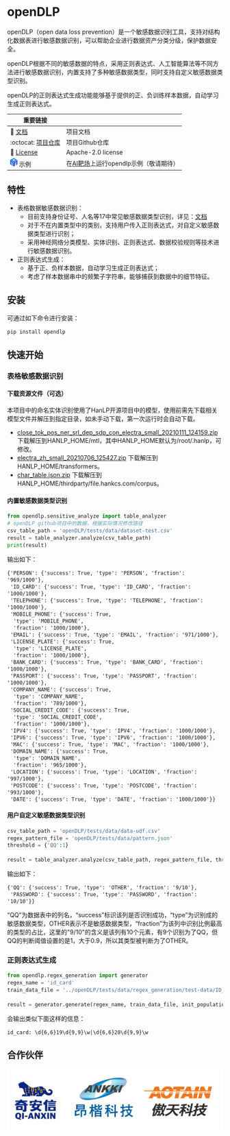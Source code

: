 # openDLP

openDLP（open data loss prevention）是一个敏感数据识别工具，支持对结构化数据表进行敏感数据识别，可以帮助企业进行数据资产分类分级，保护数据安全。

openDLP根据不同的敏感数据的特点，采用正则表达式、人工智能算法等不同方法进行敏感数据识别，内置支持了多种敏感数据类型，同时支持自定义敏感数据类型识别。

openDLP的正则表达式生成功能能够基于提供的正、负训练样本数据，自动学习生成正则表达式。

| 重要链接                                                     |                                                              |
| ------------------------------------------------------------ | ------------------------------------------------------------ |
| :book:  [文档](https://opendlp.readthedocs.io)               | 项目文档                                                     |
| :octocat:  [项目仓库](https://github.com/hitsz-ids/openDLP)  | 项目Github仓库                                               |
| :scroll: [License](https://github.com/hitsz-ids/openDLP/blob/main/LICENSE) | Apache-2.0 license                                           |
| <img src="docs/imgs/AI靶场logo.png" style="zoom:100%;" /> 示例 | 在[AI靶场](https://datai.pcl.ac.cn/)上运行opendlp示例（敬请期待） |

[文档]: https://opendlp.readthedocs.io
[项目仓库]: https://github.com/hitsz-ids/openDLP
[License]: https://github.com/hitsz-ids/openDLP/blob/main/LICENSE
[AI靶场]: https://datai.pcl.ac.cn/

## 特性

+ 表格数据敏感数据识别：
  + 目前支持身份证号、人名等17中常见敏感数据类型识别，详见：[文档](https://opendlp.readthedocs.io)
  + 对于不在内置类型中的类别，支持用户传入正则表达式，对自定义敏感数据类型进行识别；
  + 采用神经网络分类模型、实体识别、正则表达式、数据校验规则等技术进行敏感数据识别。
+ 正则表达式生成：
  + 基于正、负样本数据，自动学习生成正则表达式；
  + 考虑了样本数据串中的频繁子字符串，能够捕获到数据中的细节特征。



## 安装

可通过如下命令进行安装：

```bash
pip install opendlp
```



## 快速开始

### 表格敏感数据识别

#### 下载资源文件（可选）

本项目中的命名实体识别使用了HanLP开源项目中的模型，使用前需先下载相关模型文件并解压到指定目录，如未手动下载，第一次运行时会自动下载。

+ [close_tok_pos_ner_srl_dep_sdp_con_electra_small_20210111_124159.zip](https://file.hankcs.com/hanlp/mtl/close_tok_pos_ner_srl_dep_sdp_con_electra_small_20210111_124159.zip) 下载解压到HANLP_HOME/mtl，其中HANLP_HOME默认为/root/.hanlp，可修改。
+ [electra_zh_small_20210706_125427.zip](https://file.hankcs.com/hanlp/transformers/electra_zh_small_20210706_125427.zip) 下载解压到HANLP_HOME/transformers。
+ [char_table.json.zip](https://file.hankcs.com/corpus/char_table.json.zip) 下载解压到HANLP_HOME/thirdparty/file.hankcs.com/corpus。

#### 内置敏感数据类型识别

```python
from opendlp.sensitive_analyze import table_analyzer
# openDLP github项目中的数据，根据实际情况修改路径
csv_table_path = 'openDLP/tests/data/dataset-test.csv'   
result = table_analyzer.analyze(csv_table_path)
print(result)
```

输出如下：

```
{'PERSON': {'success': True, 'type': 'PERSON', 'fraction': '969/1000'},
 'ID_CARD': {'success': True, 'type': 'ID_CARD', 'fraction': '1000/1000'},
 'TELEPHONE': {'success': True, 'type': 'TELEPHONE', 'fraction': '1000/1000'},
 'MOBILE_PHONE': {'success': True,
  'type': 'MOBILE_PHONE',
  'fraction': '1000/1000'},
 'EMAIL': {'success': True, 'type': 'EMAIL', 'fraction': '971/1000'},
 'LICENSE_PLATE': {'success': True,
  'type': 'LICENSE_PLATE',
  'fraction': '1000/1000'},
 'BANK_CARD': {'success': True, 'type': 'BANK_CARD', 'fraction': '1000/1000'},
 'PASSPORT': {'success': True, 'type': 'PASSPORT', 'fraction': '1000/1000'},
 'COMPANY_NAME': {'success': True,
  'type': 'COMPANY_NAME',
  'fraction': '789/1000'},
 'SOCIAL_CREDIT_CODE': {'success': True,
  'type': 'SOCIAL_CREDIT_CODE',
  'fraction': '1000/1000'},
 'IPV4': {'success': True, 'type': 'IPV4', 'fraction': '1000/1000'},
 'IPV6': {'success': True, 'type': 'IPV6', 'fraction': '1000/1000'},
 'MAC': {'success': True, 'type': 'MAC', 'fraction': '1000/1000'},
 'DOMAIN_NAME': {'success': True,
  'type': 'DOMAIN_NAME',
  'fraction': '965/1000'},
 'LOCATION': {'success': True, 'type': 'LOCATION', 'fraction': '997/1000'},
 'POSTCODE': {'success': True, 'type': 'POSTCODE', 'fraction': '993/1000'},
 'DATE': {'success': True, 'type': 'DATE', 'fraction': '1000/1000'}}
```

#### 用户自定义敏感数据类型识别

```python
csv_table_path = 'openDLP/tests/data/data-udf.csv'
regex_pattern_file = 'openDLP/tests/data/pattern.json'
threshold = {'QQ':1}

result = table_analyzer.analyze(csv_table_path, regex_pattern_file, threshold)
```

输出如下：

```
{'QQ': {'success': True, 'type': 'OTHER', 'fraction': '9/10'},
 'PASSWORD': {'success': True, 'type': 'PASSWORD', 'fraction': '10/10'}}
```

“QQ”为数据表中的列名，“success”标识该列是否识别成功，“type”为识别成的敏感数据类型，OTHER表示不是敏感数据类型，“fraction”为该列中识别比例最高的类型的占比，这里的"9/10"的含义是该列有10个元素，有9个识别为了QQ，但QQ的判断阈值设置的是1，大于0.9，所以其类型被判断为了OTHER。



### 正则表达式生成

```python
from opendlp.regex_generation import generator
regex_name = 'id_card'
train_data_file = '../openDLP/tests/data/regex_generation/test-data/ID_CARD.csv'

result = generator.generate(regex_name, train_data_file, init_population_size=500, max_iterations=100)
```

会输出类似下面这样的信息：

```
id_card: \d{6,6}19\d{9,9}\w|\d{6,6}20\d{9,9}\w
```



## 合作伙伴

<img src="docs/imgs/组织.png" alt="组织" style="zoom:50%;" />